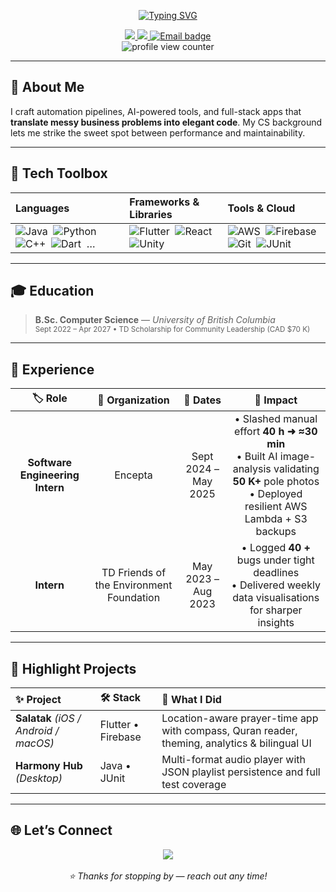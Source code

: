 <div align="center">

[![Typing SVG](https://readme-typing-svg.demolab.com?font=Fira+Code&duration=2500&pause=500&background=FFFFFF00&center=true&vCenter=true&width=435&lines=Hi%2C+I%E2%80%99m+Abdulrahman+Al+Odat+%F0%9F%91%8B;Software+Engineer;Community+Leader;CS+%40+UBC)](https://git.io/typing-svg)

<!-- Social badges -->
<a href="https://www.linkedin.com/in/alodat-abdulrahman">
  <img src="https://img.shields.io/badge/LinkedIn-0A66C2?style=for-the-badge&logo=linkedin&logoColor=white" />
</a>
<a href="https://github.com/Abduliiz">
  <img src="https://img.shields.io/badge/GitHub-Abduliiz-181717?style=for-the-badge&logo=github&logoColor=white" />
</a>
<a href="mailto:abdulrahman.odat@gmail.com">
  <img src="https://img.shields.io/badge/Email-Send%20Mail-EA4335?style=for-the-badge&logo=gmail&logoColor=white" alt="Email badge" />
</a>

<br/>

<img src="https://komarev.com/ghpvc/?username=Abduliiz&style=flat-square&color=brightgreen" alt="profile view counter"/>

</div>


---

## 🔭 About Me
I craft automation pipelines, AI-powered tools, and full-stack apps that **translate messy business problems into elegant code**. My CS background lets me strike the sweet spot between performance and maintainability.

---

## 🧰 Tech Toolbox
| **Languages** | **Frameworks & Libraries** | **Tools & Cloud** |
| :-- | :-- | :-- |
| ![Java](https://img.shields.io/badge/-Java-F89820?logo=openjdk&logoColor=white)&nbsp; ![Python](https://img.shields.io/badge/-Python-3776AB?logo=python&logoColor=white)&nbsp; ![C++](https://img.shields.io/badge/-C++-00599C?logo=c%2b%2b&logoColor=white)&nbsp; ![Dart](https://img.shields.io/badge/-Dart-0175C2?logo=dart&logoColor=white)&nbsp; … | ![Flutter](https://img.shields.io/badge/-Flutter-02569B?logo=flutter&logoColor=white)&nbsp; ![React](https://img.shields.io/badge/-React-61DAFB?logo=react&logoColor=black)&nbsp; ![Unity](https://img.shields.io/badge/-Unity-000000?logo=unity&logoColor=white) | ![AWS](https://img.shields.io/badge/-AWS-232F3E?logo=amazonaws&logoColor=white)&nbsp; ![Firebase](https://img.shields.io/badge/-Firebase-FFCA28?logo=firebase&logoColor=black)&nbsp; ![Git](https://img.shields.io/badge/-Git-F05032?logo=git&logoColor=white)&nbsp; ![JUnit](https://img.shields.io/badge/-JUnit-25A162?logo=gradle&logoColor=white) |

---

## 🎓 Education
> **B.Sc. Computer Science** — *University of British Columbia*  
> <sub>Sept 2022 – Apr 2027 • TD Scholarship for Community Leadership (CAD $70 K)</sub>

---

## 💼 Experience

<table>
  <thead>
    <tr>
      <th align="center">🏷️ Role</th>
      <th align="center">🏢 Organization</th>
      <th align="center">📅 Dates</th>
      <th align="center">🚀 Impact</th>
    </tr>
  </thead>
  <tbody>
    <tr>
      <td align="center"><strong>Software Engineering Intern</strong></td>
      <td align="center">Encepta</td>
      <td align="center">Sept 2024 – May 2025</td>
      <td align="center">
        • Slashed manual effort <strong>40 h ➜ ≈30 min</strong><br/>
        • Built AI image-analysis validating <strong>50 K+</strong> pole photos<br/>
        • Deployed resilient AWS Lambda + S3 backups
      </td>
    </tr>
    <tr>
      <td align="center"><strong>Intern</strong></td>
      <td align="center">TD Friends of the Environment Foundation</td>
      <td align="center">May 2023 – Aug 2023</td>
      <td align="center">
        • Logged <strong>40 +</strong> bugs under tight deadlines<br/>
        • Delivered weekly data visualisations for sharper insights
      </td>
    </tr>
  </tbody>
</table>

---

## 🚀 Highlight Projects

| ✨ Project | 🛠️ Stack | 🌟 What I Did |
| :-- | :-- | :-- |
| **Salatak** *(iOS / Android / macOS)* | Flutter • Firebase | Location-aware prayer-time app with compass, Quran reader, theming, analytics & bilingual UI |
| **Harmony Hub** *(Desktop)* | Java • JUnit | Multi-format audio player with JSON playlist persistence and full test coverage |

---

## 🌐 Let’s Connect
<div align="center">
  <a href="https://www.linkedin.com/in/alodat-abdulrahman">
    <img src="https://img.shields.io/badge/-Let's&nbsp;Talk!-0A66C2?style=for-the-badge&logo=linkedin&logoColor=white" />
  </a>
  <br/><br/>
  <em>⭐ Thanks for stopping by — reach out any time!</em>
</div>
